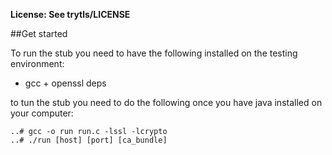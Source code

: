 **License: See trytls/LICENSE**

##Get started

To run the stub you need to have the following installed on the testing environment:
* gcc + openssl deps

to tun the stub you need to do the following once you have java installed on your computer:
```
..# gcc -o run run.c -lssl -lcrypto
..# ./run [host] [port] [ca_bundle]
```
